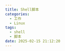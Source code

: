 ```yaml
---
title: Shell脚本
categories:
  - 工作
  - Linux
tags:
  - shell
  - 脚本
date: 2025-02-15 21:12:20
---
```

